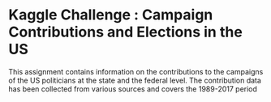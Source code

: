 # Kaggle Challenge : Campaign Contributions and Elections in the US
This assignment contains information on the contributions to the campaigns of the US politicians at the state and the federal level. The contribution data has been collected from various sources and covers the 1989-2017 period
